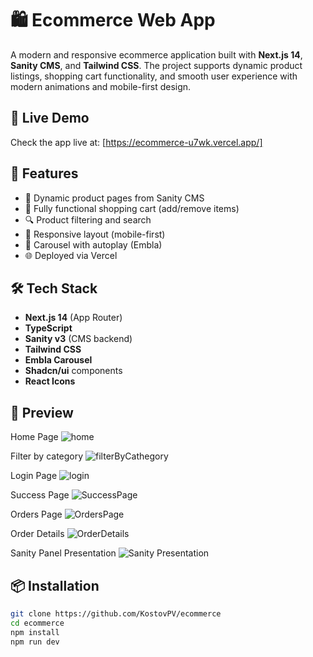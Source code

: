 # 🛍️ Ecommerce Web App

A modern and responsive ecommerce application built with **Next.js 14**, **Sanity CMS**, and **Tailwind CSS**. The project supports dynamic product listings, shopping cart functionality, and smooth user experience with modern animations and mobile-first design.

## 🔗 Live Demo

Check the app live at: [https://ecommerce-u7wk.vercel.app/]


## 🚀 Features

- 🛒 Dynamic product pages from Sanity CMS
- 💼 Fully functional shopping cart (add/remove items)
- 🔍 Product filtering and search
- 📱 Responsive layout (mobile-first)
- 🔄 Carousel with autoplay (Embla)
- 🌐 Deployed via Vercel

## 🛠️ Tech Stack

- **Next.js 14** (App Router)
- **TypeScript**
- **Sanity v3** (CMS backend)
- **Tailwind CSS**
- **Embla Carousel**
- **Shadcn/ui** components
- **React Icons**

## 📸 Preview
Home Page
![home](https://github.com/user-attachments/assets/c002f011-5559-4d52-9f1d-c4d4fc676dba)

Filter by category
![filterByCathegory](https://github.com/user-attachments/assets/dff052d6-fcd9-4e6d-90f0-b3387828708e)

Login Page
![login](https://github.com/user-attachments/assets/28fb5947-9aa9-42be-85e7-5e3eb97de2ed)

Success Page
![SuccessPage](https://github.com/user-attachments/assets/cb07d061-de29-4133-a076-0275424a2ab4)

Orders Page
![OrdersPage](https://github.com/user-attachments/assets/3784ab85-e623-4129-806d-1930df3ba46d)

Order Details
![OrderDetails](https://github.com/user-attachments/assets/25703a49-ab3b-4c8a-b314-0f4fb6910d37)

Sanity Panel Presentation
![Sanity Presentation](https://github.com/user-attachments/assets/d54bd1ae-354a-491d-8aa9-c0a20ace3e01)

## 📦 Installation

```bash
git clone https://github.com/KostovPV/ecommerce
cd ecommerce
npm install
npm run dev
